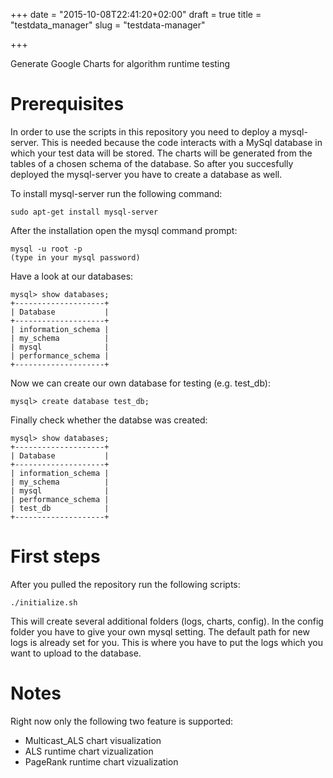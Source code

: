 +++
date = "2015-10-08T22:41:20+02:00"
draft = true
title = "testdata_manager"
slug = "testdata-manager"

+++

Generate Google Charts for algorithm runtime testing <!--more-->

# Prerequisites

In order to use the scripts in this repository you need to deploy a mysql-server. This is needed because the code interacts with a MySql database
in which your test data will be stored. The charts will be generated from the tables of a chosen schema of the database. So after you succesfully deployed the mysql-server you have to create a database as well.

To install mysql-server run the following command:

```batch
sudo apt-get install mysql-server
```

After the installation open the mysql command prompt:
```batch
mysql -u root -p
(type in your mysql password)
```

Have a look at our databases:
```batch
mysql> show databases;
+--------------------+
| Database           |
+--------------------+
| information_schema |
| my_schema          |
| mysql              |
| performance_schema |
+--------------------+
```

Now we can create our own database for testing (e.g. test_db):
```batch
mysql> create database test_db;
```

Finally check whether the databse was created:
```batch
mysql> show databases;
+--------------------+
| Database           |
+--------------------+
| information_schema |
| my_schema          |
| mysql              |
| performance_schema |
| test_db            |
+--------------------+
```

# First steps

After you pulled the repository run the following scripts:

```batch
./initialize.sh
```

This will create several additional folders (logs, charts, config). In the config folder you have to give your own mysql setting.
The default path for new logs is already set for you. This is where you have to put the logs which you want to upload to the database.

# Notes

Right now only the following two feature is supported:

 * Multicast_ALS chart visualization
 * ALS runtime chart vizualization
 * PageRank runtime chart vizualization

